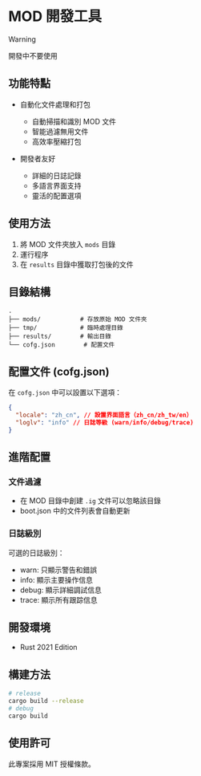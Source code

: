 # MOD 開發工具

> [!WARNING]
> 開發中不要使用

## 功能特點

- 自動化文件處理和打包

  - 自動掃描和識別 MOD 文件
  - 智能過濾無用文件
  - 高效率壓縮打包

- 開發者友好
  - 詳細的日誌記錄
  - 多語言界面支持
  - 靈活的配置選項

## 使用方法

1. 將 MOD 文件夾放入 `mods` 目錄
2. 運行程序
3. 在 `results` 目錄中獲取打包後的文件

## 目錄結構

```dir
.
├── mods/           # 存放原始 MOD 文件夾
├── tmp/            # 臨時處理目錄
├── results/        # 輸出目錄
└── cofg.json        # 配置文件
```

## 配置文件 (cofg.json)

在 `cofg.json` 中可以設置以下選項：

<!-- todo: updata -->

```json
{
  "locale": "zh_cn", // 設置界面語言（zh_cn/zh_tw/en）
  "loglv": "info" // 日誌等級 (warn/info/debug/trace)
}
```

## 進階配置

### 文件過濾

- 在 MOD 目錄中創建 `.ig` 文件可以忽略該目錄
- boot.json 中的文件列表會自動更新

### 日誌級別

可選的日誌級別：

- warn: 只顯示警告和錯誤
- info: 顯示主要操作信息
- debug: 顯示詳細調試信息
- trace: 顯示所有跟踪信息

## 開發環境

- Rust 2021 Edition

## 構建方法

```bash
# release
cargo build --release
# debug
cargo build
```

## 使用許可

此專案採用 MIT 授權條款。

